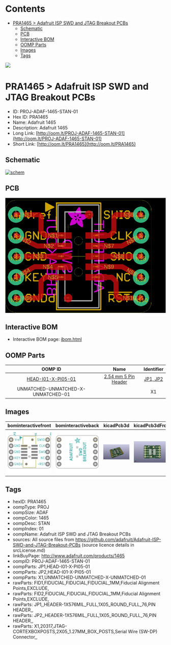



Contents
========

* [PRA1465 > Adafruit ISP SWD and JTAG Breakout PCBs](#pra1465--adafruit-isp-swd-and-jtag-breakout-pcbs)
	* [Schematic](#schematic)
	* [PCB](#pcb)
	* [Interactive BOM](#interactive-bom)
	* [OOMP Parts](#oomp-parts)
	* [Images](#images)
	* [Tags](#tags)
  
![][im]
# PRA1465 > Adafruit ISP SWD and JTAG Breakout PCBs

- ID: PROJ-ADAF-1465-STAN-01
- Hex ID: PRA1465
- Name: Adafruit 1465
- Description: Adafruit 1465
- Long Link: [http://oom.lt/PROJ-ADAF-1465-STAN-01](http://oom.lt/PROJ-ADAF-1465-STAN-01)
- Short Link: [http://oom.lt/PRA1465](http://oom.lt/PRA1465)

## Schematic
  
[![schem](eagleSchemImage.png)](eagleSchemImage.png)
## PCB
  
[![pcb](eagleImage.png)](eagleImage.png)
## Interactive BOM

- Interactive BOM page: [ibom.html](https://htmlpreview.github.io/?https://github.com/oomlout/oomlout_OOMP_projects/blob/main/PROJ-ADAF-1465-STAN-01/kicad/bom/ibom.html)

## OOMP Parts
  

|OOMP ID|Name|Identifier|
| :---: | :---: | :---: |
|[HEAD-I01-X-PI05-01](https://github.com/oomlout/oomlout_OOMP_parts/tree/main/HEAD-I01-X-PI05-01/)|[2.54 mm 5 Pin Header](https://github.com/oomlout/oomlout_OOMP_parts/tree/main/HEAD-I01-X-PI05-01/)|[JP1, JP2](https://github.com/oomlout/oomlout_OOMP_parts/tree/main/HEAD-I01-X-PI05-01/)|
|UNMATCHED-UNMATCHED-X-UNMATCHED-01||X1|

## Images
  
  

|bominteractivefront|bominteractiveback|kicadPcb3d|kicadPcb3dFront|kicadPcb3dBack|kicadSchem|eagleImage|eagleSchemImage|pcbdraw|pcbdrawback|
| :---: | :---: | :---: | :---: | :---: | :---: | :---: | :---: | :---: | :---: |
|[![bominteractivefront](bomFront_140.png)](bomFront.png)|[![bominteractiveback](bomBack_140.png)](bomBack.png)|[![kicadPcb3d](kicadPcb3d_140.png)](kicadPcb3d.png)|[![kicadPcb3dFront](kicadPcb3dFront_140.png)](kicadPcb3dFront.png)|[![kicadPcb3dBack](kicadPcb3dBack_140.png)](kicadPcb3dBack.png)|[![kicadSchem](kicadSchem_140.png)](kicadSchem.png)|[![eagleImage](eagleImage_140.png)](eagleImage.png)|[![eagleSchemImage](eagleSchemImage_140.png)](eagleSchemImage.png)|[![pcbdraw](pcbdraw_140.png)](pcbdraw.png)|[![pcbdrawback](pcbdrawBack_140.png)](pcbdrawBack.png)|

## Tags

- hexID: PRA1465
- oompType: PROJ
- oompSize: ADAF
- oompColor: 1465
- oompDesc: STAN
- oompIndex: 01
- oompName: Adafruit ISP SWD and JTAG Breakout PCBs
- sources: All source files from https://github.com/adafruit/Adafruit-ISP-SWD-and-JTAG-Breakout-PCBs (source licence details in srcLicense.md)
- linkBuyPage: http://www.adafruit.com/products/1465
- oompID: PROJ-ADAF-1465-STAN-01
- oompParts: JP1,HEAD-I01-X-PI05-01
- oompParts: JP2,HEAD-I01-X-PI05-01
- oompParts: X1,UNMATCHED-UNMATCHED-X-UNMATCHED-01
- rawParts: FID1,FIDUCIAL,FIDUCIAL,FIDUCIAL_1MM,Fiducial Alignment Points,EXCLUDE,
- rawParts: FID2,FIDUCIAL,FIDUCIAL,FIDUCIAL_1MM,Fiducial Alignment Points,EXCLUDE,
- rawParts: JP1,,HEADER-1X576MIL_FULL,1X05_ROUND_FULL_76,PIN HEADER,,
- rawParts: JP2,,HEADER-1X576MIL_FULL,1X05_ROUND_FULL_76,PIN HEADER,,
- rawParts: X1,20317,JTAG-CORTEXBOXPOSTS,2X05_1.27MM_BOX_POSTS,Serial Wire (SW-DP) Connector,,



[im]: kicadPcb3d_450.png
